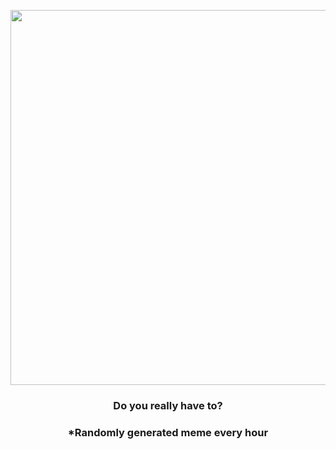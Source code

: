 <p align="center">
        <img src="https://i.redd.it/vf1b0x2jgkm81.gif" width="600" height="600">
        </p>
        <h3 align="center">Do you really have to?</h3>
        <h3 align="center">*Randomly generated meme every hour</h3>
    